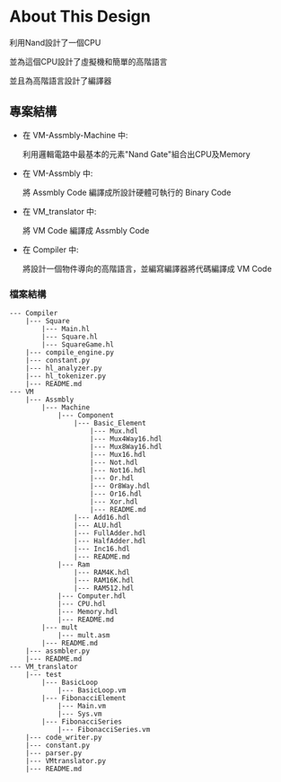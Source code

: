 # About This Design

利用Nand設計了一個CPU

並為這個CPU設計了虛擬機和簡單的高階語言

並且為高階語言設計了編譯器


## 專案結構

- 在 VM-Assmbly-Machine 中:

	利用邏輯電路中最基本的元素"Nand Gate"組合出CPU及Memory

- 在 VM-Assmbly 中:

	將 Assmbly Code 編譯成所設計硬體可執行的 Binary Code

- 在 VM_translator 中:

	將 VM Code 編譯成 Assmbly Code

- 在 Compiler 中:

	將設計一個物件導向的高階語言，並編寫編譯器將代碼編譯成 VM Code

### 檔案結構
	--- Compiler
		|--- Square
			|--- Main.hl
			|--- Square.hl
			|--- SquareGame.hl
		|--- compile_engine.py
		|--- constant.py
		|--- hl_analyzer.py
		|--- hl_tokenizer.py
		|--- README.md
	--- VM
		|--- Assmbly
			|--- Machine
				|--- Component
					|--- Basic_Element
						|--- Mux.hdl
						|--- Mux4Way16.hdl
						|--- Mux8Way16.hdl
						|--- Mux16.hdl
						|--- Not.hdl
						|--- Not16.hdl
						|--- Or.hdl
						|--- Or8Way.hdl
						|--- Or16.hdl
						|--- Xor.hdl
						|--- README.md
					|--- Add16.hdl
					|--- ALU.hdl
					|--- FullAdder.hdl
					|--- HalfAdder.hdl
					|--- Inc16.hdl
					|--- README.md
				|--- Ram
					|--- RAM4K.hdl
					|--- RAM16K.hdl
					|--- RAM512.hdl
				|--- Computer.hdl
				|--- CPU.hdl
				|--- Memory.hdl
				|--- README.md
			|--- mult
				|--- mult.asm
			|--- README.md
		|--- assmbler.py
		|--- README.md
	--- VM_translator
		|--- test
			|--- BasicLoop
				|--- BasicLoop.vm
			|--- FibonacciElement
				|--- Main.vm
				|--- Sys.vm
			|--- FibonacciSeries
				|--- FibonacciSeries.vm
		|--- code_writer.py
		|--- constant.py
		|--- parser.py
		|--- VMtranslator.py
		|--- README.md
